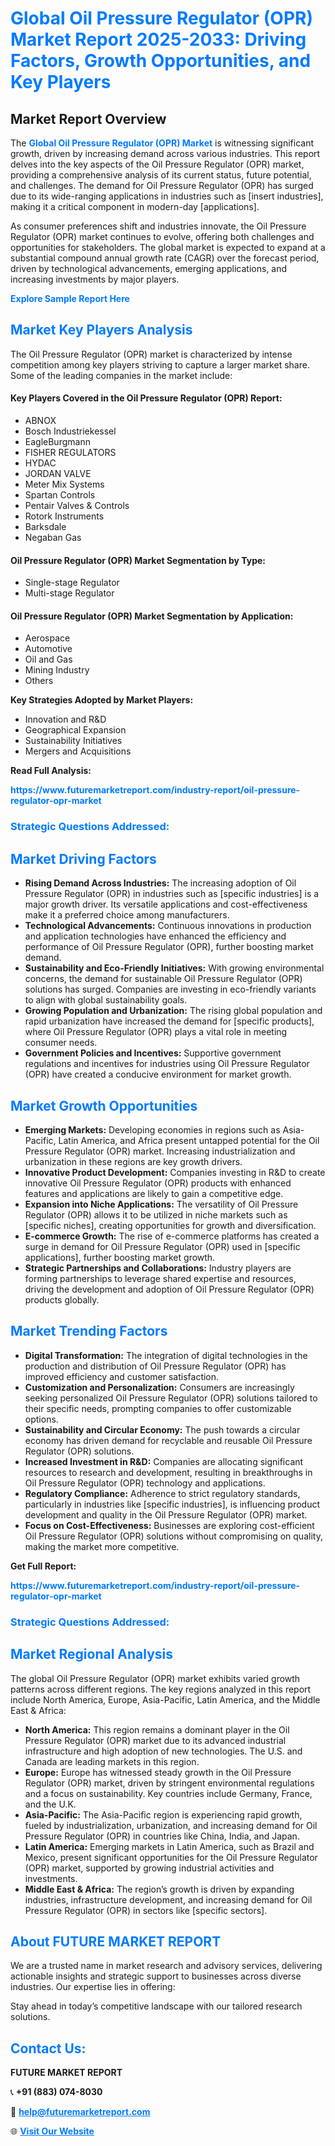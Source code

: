 <h1 style="color: #007BFF;">Global Oil Pressure Regulator (OPR) Market Report 2025-2033: Driving Factors, Growth Opportunities, and Key Players</h1>

<section id="overview">
<h2>Market Report Overview</h2>
<p>The <a href="https://www.futuremarketreport.com/industry-report/oil-pressure-regulator-opr-market" style="color: #007BFF; text-decoration: none;"><strong>Global Oil Pressure Regulator (OPR) Market</strong></a> is witnessing significant growth, driven by increasing demand across various industries. This report delves into the key aspects of the Oil Pressure Regulator (OPR) market, providing a comprehensive analysis of its current status, future potential, and challenges. The demand for Oil Pressure Regulator (OPR) has surged due to its wide-ranging applications in industries such as [insert industries], making it a critical component in modern-day [applications].</p>
<p>As consumer preferences shift and industries innovate, the Oil Pressure Regulator (OPR) market continues to evolve, offering both challenges and opportunities for stakeholders. The global market is expected to expand at a substantial compound annual growth rate (CAGR) over the forecast period, driven by technological advancements, emerging applications, and increasing investments by major players.</p>
</section>

<section id="overview">
<p><a href="https://www.futuremarketreport.com/request-sample/reportId=59253" style="color: #007BFF; text-decoration: none;"><strong>Explore Sample Report Here</strong></a></p>
</section>

<section id="key-players">
<h2 style="color: #007BFF;">Market Key Players Analysis</h2>
<p>The Oil Pressure Regulator (OPR) market is characterized by intense competition among key players striving to capture a larger market share. Some of the leading companies in the market include:</p>
<h4>Key Players Covered in the Oil Pressure Regulator (OPR) Report:</h4>
<ul><li>ABNOX</li><li>Bosch Industriekessel</li><li>EagleBurgmann</li><li>FISHER REGULATORS</li><li>HYDAC</li><li>JORDAN VALVE</li><li>Meter Mix Systems</li><li>Spartan Controls</li><li>Pentair Valves &amp; Controls</li><li>Rotork Instruments</li><li>Barksdale</li><li>Negaban Gas</li></ul>
<h4>Oil Pressure Regulator (OPR) Market Segmentation by Type:</h4>
<ul><li>Single-stage Regulator</li><li>Multi-stage Regulator</li></ul>

<h4>Oil Pressure Regulator (OPR) Market Segmentation by Application:</h4>
<ul><li>Aerospace</li><li>Automotive</li><li>Oil and Gas</li><li>Mining Industry</li><li>Others</li></ul>
<p><strong>Key Strategies Adopted by Market Players:</strong></p>
<ul>
<li>Innovation and R&D</li>
<li>Geographical Expansion</li>
<li>Sustainability Initiatives</li>
<li>Mergers and Acquisitions</li>
</ul>
</section>

<section>
<p><strong>Read Full Analysis: </strong></p><a href="https://www.futuremarketreport.com/industry-report/oil-pressure-regulator-opr-market" style="color: #007BFF; text-decoration: none;"><strong>https://www.futuremarketreport.com/industry-report/oil-pressure-regulator-opr-market</strong></a>
<h3 style="color: #007BFF;">Strategic Questions Addressed:</h3>
</section>

<section id="driving-factors">
<h2 style="color: #007BFF;">Market Driving Factors</h2>
<ul>
<li><strong>Rising Demand Across Industries:</strong> The increasing adoption of Oil Pressure Regulator (OPR) in industries such as [specific industries] is a major growth driver. Its versatile applications and cost-effectiveness make it a preferred choice among manufacturers.</li>
<li><strong>Technological Advancements:</strong> Continuous innovations in production and application technologies have enhanced the efficiency and performance of Oil Pressure Regulator (OPR), further boosting market demand.</li>
<li><strong>Sustainability and Eco-Friendly Initiatives:</strong> With growing environmental concerns, the demand for sustainable Oil Pressure Regulator (OPR) solutions has surged. Companies are investing in eco-friendly variants to align with global sustainability goals.</li>
<li><strong>Growing Population and Urbanization:</strong> The rising global population and rapid urbanization have increased the demand for [specific products], where Oil Pressure Regulator (OPR) plays a vital role in meeting consumer needs.</li>
<li><strong>Government Policies and Incentives:</strong> Supportive government regulations and incentives for industries using Oil Pressure Regulator (OPR) have created a conducive environment for market growth.</li>
</ul>
</section>

<section id="growth-opportunities">
<h2 style="color: #007BFF;">Market Growth Opportunities</h2>
<ul>
<li><strong>Emerging Markets:</strong> Developing economies in regions such as Asia-Pacific, Latin America, and Africa present untapped potential for the Oil Pressure Regulator (OPR) market. Increasing industrialization and urbanization in these regions are key growth drivers.</li>
<li><strong>Innovative Product Development:</strong> Companies investing in R&D to create innovative Oil Pressure Regulator (OPR) products with enhanced features and applications are likely to gain a competitive edge.</li>
<li><strong>Expansion into Niche Applications:</strong> The versatility of Oil Pressure Regulator (OPR) allows it to be utilized in niche markets such as [specific niches], creating opportunities for growth and diversification.</li>
<li><strong>E-commerce Growth:</strong> The rise of e-commerce platforms has created a surge in demand for Oil Pressure Regulator (OPR) used in [specific applications], further boosting market growth.</li>
<li><strong>Strategic Partnerships and Collaborations:</strong> Industry players are forming partnerships to leverage shared expertise and resources, driving the development and adoption of Oil Pressure Regulator (OPR) products globally.</li>
</ul>
</section>

<section id="trending-factors">
<h2 style="color: #007BFF;">Market Trending Factors</h2>
<ul>
<li><strong>Digital Transformation:</strong> The integration of digital technologies in the production and distribution of Oil Pressure Regulator (OPR) has improved efficiency and customer satisfaction.</li>
<li><strong>Customization and Personalization:</strong> Consumers are increasingly seeking personalized Oil Pressure Regulator (OPR) solutions tailored to their specific needs, prompting companies to offer customizable options.</li>
<li><strong>Sustainability and Circular Economy:</strong> The push towards a circular economy has driven demand for recyclable and reusable Oil Pressure Regulator (OPR) solutions.</li>
<li><strong>Increased Investment in R&D:</strong> Companies are allocating significant resources to research and development, resulting in breakthroughs in Oil Pressure Regulator (OPR) technology and applications.</li>
<li><strong>Regulatory Compliance:</strong> Adherence to strict regulatory standards, particularly in industries like [specific industries], is influencing product development and quality in the Oil Pressure Regulator (OPR) market.</li>
<li><strong>Focus on Cost-Effectiveness:</strong> Businesses are exploring cost-efficient Oil Pressure Regulator (OPR) solutions without compromising on quality, making the market more competitive.</li>
</ul>
</section>

<section>
<p><strong>Get Full Report: </strong></p><a href="https://www.futuremarketreport.com/industry-report/oil-pressure-regulator-opr-market" style="color: #007BFF; text-decoration: none;"><strong>https://www.futuremarketreport.com/industry-report/oil-pressure-regulator-opr-market</strong></a>
<h3 style="color: #007BFF;">Strategic Questions Addressed:</h3>
</section>


<section id="regional-analysis">
<h2 style="color: #007BFF;">Market Regional Analysis</h2>
<p>The global Oil Pressure Regulator (OPR) market exhibits varied growth patterns across different regions. The key regions analyzed in this report include North America, Europe, Asia-Pacific, Latin America, and the Middle East & Africa:</p>
<ul>
<li><strong>North America:</strong> This region remains a dominant player in the Oil Pressure Regulator (OPR) market due to its advanced industrial infrastructure and high adoption of new technologies. The U.S. and Canada are leading markets in this region.</li>
<li><strong>Europe:</strong> Europe has witnessed steady growth in the Oil Pressure Regulator (OPR) market, driven by stringent environmental regulations and a focus on sustainability. Key countries include Germany, France, and the U.K.</li>
<li><strong>Asia-Pacific:</strong> The Asia-Pacific region is experiencing rapid growth, fueled by industrialization, urbanization, and increasing demand for Oil Pressure Regulator (OPR) in countries like China, India, and Japan.</li>
<li><strong>Latin America:</strong> Emerging markets in Latin America, such as Brazil and Mexico, present significant opportunities for the Oil Pressure Regulator (OPR) market, supported by growing industrial activities and investments.</li>
<li><strong>Middle East & Africa:</strong> The region’s growth is driven by expanding industries, infrastructure development, and increasing demand for Oil Pressure Regulator (OPR) in sectors like [specific sectors].</li>
</ul>
</section>

<footer>
<h2 style="color: #007BFF;">About FUTURE MARKET REPORT</h2>
<p>We are a trusted name in market research and advisory services, delivering actionable insights and strategic support to businesses across diverse industries. Our expertise lies in offering:</p>

<p>Stay ahead in today’s competitive landscape with our tailored research solutions.</p>

<h2 style="color: #007BFF;">Contact Us:</h2>
<p><strong>FUTURE MARKET REPORT</strong></p>
<p>📞 <strong>+91 (883) 074-8030</strong></p>
<p>📧 <strong><a href="mailto:help@futuremarketreport.com" style="color: #007BFF;">help@futuremarketreport.com</a></strong></p>
<p>🌐 <strong><a href="https://www.futuremarketreport.com/" style="color: #007BFF;">Visit Our Website</a></strong></p>
</footer>